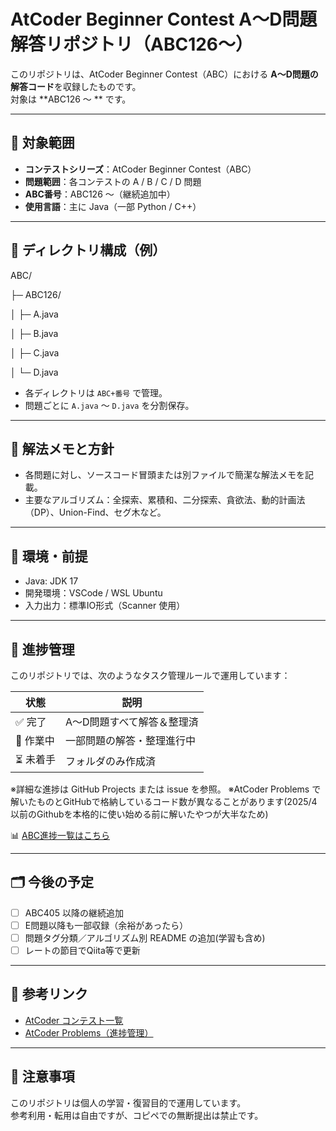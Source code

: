 # AtCoder Beginner Contest A〜D問題 解答リポジトリ（ABC126〜）

このリポジトリは、AtCoder Beginner Contest（ABC）における **A〜D問題の解答コード**を収録したものです。  
対象は **ABC126 〜 ** です。

---

## 📌 対象範囲

- **コンテストシリーズ**：AtCoder Beginner Contest（ABC）
- **問題範囲**：各コンテストの A / B / C / D 問題
- **ABC番号**：ABC126 〜（継続追加中）
- **使用言語**：主に Java（一部 Python / C++）

---

## 📁 ディレクトリ構成（例）

ABC/

├─ ABC126/

│ ├─ A.java

│ ├─ B.java

│ ├─ C.java

│ └─ D.java


- 各ディレクトリは `ABC+番号` で管理。
- 問題ごとに `A.java` ～ `D.java` を分割保存。

---

## 📘 解法メモと方針

- 各問題に対し、ソースコード冒頭または別ファイルで簡潔な解法メモを記載。
- 主要なアルゴリズム：全探索、累積和、二分探索、貪欲法、動的計画法（DP）、Union-Find、セグ木など。

---

## 🧰 環境・前提

- Java: JDK 17 
- 開発環境：VSCode / WSL Ubuntu
- 入力出力：標準IO形式（Scanner 使用）

---

## 🔧 進捗管理

このリポジトリでは、次のようなタスク管理ルールで運用しています：

| 状態        | 説明                             |
|-------------|----------------------------------|
| ✅ 完了     | A〜D問題すべて解答＆整理済       |
| 🔄 作業中   | 一部問題の解答・整理進行中       |
| ⏳ 未着手   | フォルダのみ作成済               |

※詳細な進捗は GitHub Projects または issue を参照。
※AtCoder Problems で解いたものとGitHubで格納しているコード数が異なることがあります(2025/4以前のGithubを本格的に使い始める前に解いたやつが大半なため)

📊 [ABC進捗一覧はこちら](./progress.md)


---

## 🗂 今後の予定

- [ ] ABC405 以降の継続追加
- [ ] E問題以降も一部収録（余裕があったら）
- [ ] 問題タグ分類／アルゴリズム別 README の追加(学習も含め)
- [ ] レートの節目でQiita等で更新

---

## 🔗 参考リンク

- [AtCoder コンテスト一覧](https://atcoder.jp/contests/)
- [AtCoder Problems（進捗管理）](https://kenkoooo.com/atcoder/#/table/Y_maekawa)

---

## 📝 注意事項

このリポジトリは個人の学習・復習目的で運用しています。  
参考利用・転用は自由ですが、コピペでの無断提出は禁止です。



